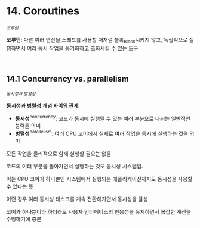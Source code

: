 # 14. Coroutines 

<small><i>코루틴</i></small>

**코루틴**: 다른 여러 연산을 스레드를 사용할 때처럼 블록<sub>Block</sub>시키지 않고, 독립적으로 실행하면서 여러 동시 작업을 동기화하고 조화시킬 수 있는 도구

<br/>

## 14.1 Concurrency vs. parallelism

<small><i>동시성과 병렬성</i></small>

**동시성과 병렬성 개념 사이의 관계**
- **동시성**<sup>concurrency</sup>: 코드가 동시에 실행될 수 있는 여러 부분으로 나뉘는 일반적인 능력을 의미
- **병렬성**<sup>parallelism</sup>: 여러 CPU 코어에서 실제로 여러 작업을 동시에 실행하는 것을 의미

모든 작업을 물리적으로 함께 실행할 필요는 없음

코드의 여러 부분을 돌아가면서 실행하는 것도 동시성 시스템임. 

이는 CPU 코어가 하나뿐인 시스템에서 실행되는 애플리케이션까지도 동시성을 사용할 수 있다는 뜻

이런 경우 여러 동시성 태스크를 계속 전환해가면서 동시성을 달성

코어가 하나뿐이라 하더라도 사용자 인터페이스의 반응성을 유지하면서 복잡한 계산을 수행하기에 충분
